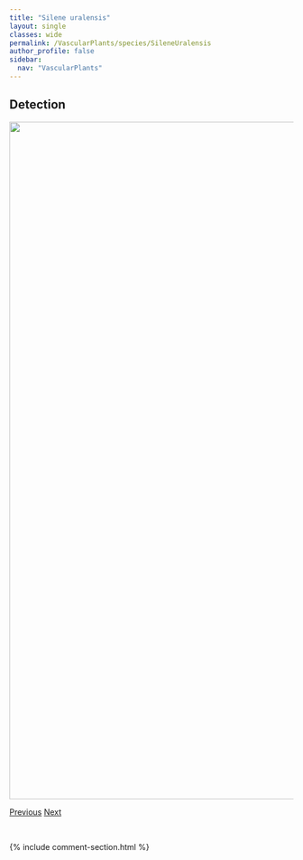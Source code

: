 ```yaml
---
title: "Silene uralensis"
layout: single
classes: wide
permalink: /VascularPlants/species/SileneUralensis
author_profile: false
sidebar:
  nav: "VascularPlants"
---
```


<h2>Detection</h2>

<a href="https://drive.google.com/uc?export=view&id=1FS1z0D-Z6Vlej_UdQWRAqlmHuv-_FVt0">
<img src="https://drive.google.com/uc?export=view&id=1FS1z0D-Z6Vlej_UdQWRAqlmHuv-_FVt0" height = "1200" width = "800">
</a>


<a href="/DevelopmentWebsite/VascularPlants/species/SileneNoctiflora" class="pagination--pager" title="Silene noctiflora">Previous</a> <a href="/DevelopmentWebsite/VascularPlants/species/SinapisAlba" class="pagination--pager" title="Sinapis alba">Next</a>

<p>&nbsp;</p>

{% include comment-section.html %}
